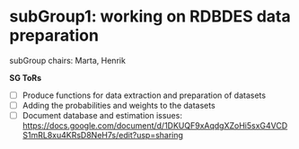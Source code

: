 # subGroup1: working on RDBDES data preparation

subGroup chairs: Marta, Henrik

**SG ToRs**
- [ ] Produce functions for data extraction and preparation of datasets	
- [ ] Adding the probabilities and weights to the datasets
- [ ] Document database and estimation issues: https://docs.google.com/document/d/1DKUQF9xAqdgXZoHi5sxG4VCDS1mRL8xu4KRsD8NeH7s/edit?usp=sharing
